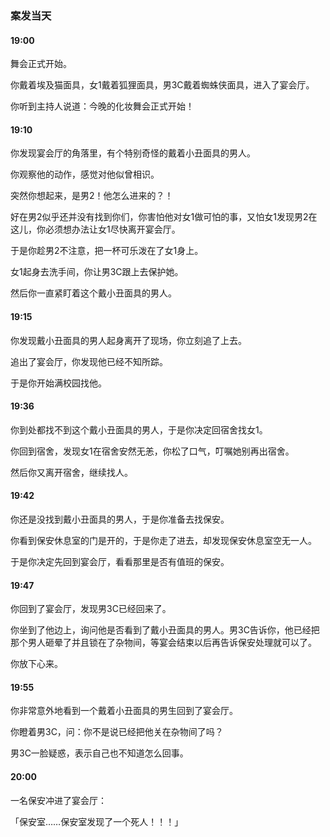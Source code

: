 ### 案发当天

#### 19:00

舞会正式开始。

你戴着埃及猫面具，女1戴着狐狸面具，男3C戴着蜘蛛侠面具，进入了宴会厅。

你听到主持人说道：今晚的化妆舞会正式开始！



#### 19:10

你发现宴会厅的角落里，有个特别奇怪的戴着小丑面具的男人。

你观察他的动作，感觉对他似曾相识。

突然你想起来，是男2！他怎么进来的？！



好在男2似乎还并没有找到你们，你害怕他对女1做可怕的事，又怕女1发现男2在这儿，你必须想办法让女1尽快离开宴会厅。

于是你趁男2不注意，把一杯可乐泼在了女1身上。

女1起身去洗手间，你让男3C跟上去保护她。

然后你一直紧盯着这个戴小丑面具的男人。



#### 19:15

你发现戴小丑面具的男人起身离开了现场，你立刻追了上去。

追出了宴会厅，你发现他已经不知所踪。

于是你开始满校园找他。



#### 19:36

你到处都找不到这个戴小丑面具的男人，于是你决定回宿舍找女1。

你回到宿舍，发现女1在宿舍安然无恙，你松了口气，叮嘱她别再出宿舍。

然后你又离开宿舍，继续找人。



#### 19:42

你还是没找到戴小丑面具的男人，于是你准备去找保安。

你看到保安休息室的门是开的，于是你走了进去，却发现保安休息室空无一人。

于是你决定先回到宴会厅，看看那里是否有值班的保安。



#### 19:47

你回到了宴会厅，发现男3C已经回来了。

你坐到了他边上，询问他是否看到了戴小丑面具的男人。男3C告诉你，他已经把那个男人砸晕了并且锁在了杂物间，等宴会结束以后再告诉保安处理就可以了。

你放下心来。



#### 19:55

你非常意外地看到一个戴着小丑面具的男生回到了宴会厅。

你瞪着男3C，问：你不是说已经把他关在杂物间了吗？

男3C一脸疑惑，表示自己也不知道怎么回事。



#### 20:00

一名保安冲进了宴会厅：

「保安室……保安室发现了一个死人！！！」

